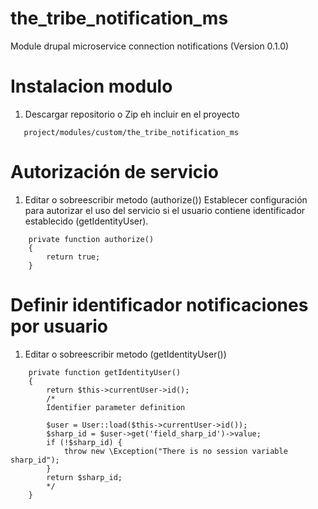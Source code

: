 # the_tribe_notification_ms
Module drupal microservice connection notifications (Version 0.1.0)

# Instalacion modulo
1. Descargar repositorio o Zip eh incluir en el proyecto
```
   project/modules/custom/the_tribe_notification_ms
```

# Autorización de servicio
1. Editar o sobreescribir metodo (authorize())
Establecer configuración para autorizar el uso del servicio si el usuario contiene identificador establecido (getIdentityUser).
```
    private function authorize()
    {
        return true;
    }
```

# Definir identificador notificaciones por usuario
1. Editar o sobreescribir metodo (getIdentityUser())
```
    private function getIdentityUser()
    {
        return $this->currentUser->id();
        /*
        Identifier parameter definition

        $user = User::load($this->currentUser->id());
        $sharp_id = $user->get('field_sharp_id')->value;
        if (!$sharp_id) {
            throw new \Exception("There is no session variable sharp_id");
        }
        return $sharp_id;
        */
    }
```
